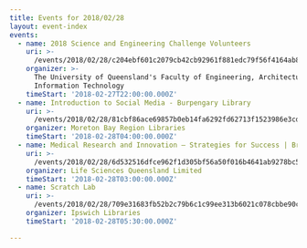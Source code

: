 ```yaml
---
title: Events for 2018/02/28
layout: event-index
events:
  - name: 2018 Science and Engineering Challenge Volunteers
    uri: >-
      /events/2018/02/28/c204ebf601c2079cb42cb92961f881edc79f56f4164ab84ad61b7d8ed56cbef0
    organizer: >-
      The University of Queensland's Faculty of Engineering, Architecture \u0026
      Information Technology
    timeStart: '2018-02-27T22:00:00.000Z'
  - name: Introduction to Social Media - Burpengary Library
    uri: >-
      /events/2018/02/28/81cbf86ace69857b0eb14fa6292fd62713f1523986e3cd1cc31dae40dd092de2
    organizer: Moreton Bay Region Libraries
    timeStart: '2018-02-28T04:00:00.000Z'
  - name: Medical Research and Innovation – Strategies for Success | Brisbane
    uri: >-
      /events/2018/02/28/6d532516dfce962f1d305bf56a50f016b4641ab9278bc54da04953419a9e3213
    organizer: Life Sciences Queensland Limited
    timeStart: '2018-02-28T03:00:00.000Z'
  - name: Scratch Lab
    uri: >-
      /events/2018/02/28/709e31683fb52b2c79b6c1c99ee313b6021c078cbbe90cc245d8b1feb7d716d2
    organizer: Ipswich Libraries
    timeStart: '2018-02-28T05:30:00.000Z'

---
```

